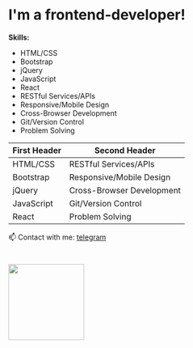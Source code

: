 # I'm a frontend-developer!

**Skills:**
* HTML/CSS
* Bootstrap
* jQuery
* JavaScript
* React
* RESTful Services/APIs
* Responsive/Mobile Design
* Cross-Browser Development
* Git/Version Control
* Problem Solving

| First Header  | Second Header |
| ------------- | ------------- |
| HTML/CSS  | RESTful Services/APIs  |
| Bootstrap  | Responsive/Mobile Design  |
| jQuery  | Cross-Browser Development |
| JavaScript | Git/Version Control  |
| React  | Problem Solving  |



📫 Contact with me: [telegram](https://t.me/dmitry_barabanov)

# <img src="https://c.tenor.com/8tr_CU6730MAAAAC/web-dev-website-development.gif" width='150px' />

<!--
**dmitry-barabanov/dmitry-barabanov** is a ✨ _special_ ✨ repository because its `README.md` (this file) appears on your GitHub profile.

Here are some ideas to get you started:

- 🔭 I’m currently working on ...
- 🌱 I’m currently learning ...
- 👯 I’m looking to collaborate on ...
- 🤔 I’m looking for help with ...
- 💬 Ask me about ...
- 📫 How to reach me: ...
- 😄 Pronouns: ...
- ⚡ Fun fact: ...
-->
